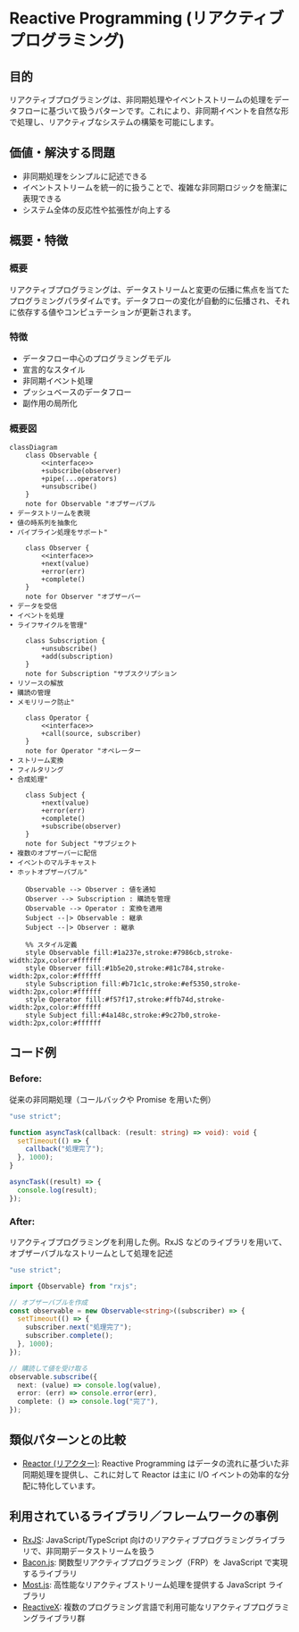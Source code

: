 # Reactive Programming (リアクティブプログラミング)

## 目的

リアクティブプログラミングは、非同期処理やイベントストリームの処理をデータフローに基づいて扱うパターンです。これにより、非同期イベントを自然な形で処理し、リアクティブなシステムの構築を可能にします。

## 価値・解決する問題

- 非同期処理をシンプルに記述できる
- イベントストリームを統一的に扱うことで、複雑な非同期ロジックを簡潔に表現できる
- システム全体の反応性や拡張性が向上する

## 概要・特徴

### 概要

リアクティブプログラミングは、データストリームと変更の伝播に焦点を当てたプログラミングパラダイムです。データフローの変化が自動的に伝播され、それに依存する値やコンピュテーションが更新されます。

### 特徴

- データフロー中心のプログラミングモデル
- 宣言的なスタイル
- 非同期イベント処理
- プッシュベースのデータフロー
- 副作用の局所化

### 概要図

```mermaid
classDiagram
    class Observable {
        <<interface>>
        +subscribe(observer)
        +pipe(...operators)
        +unsubscribe()
    }
    note for Observable "オブザーバブル
• データストリームを表現
• 値の時系列を抽象化
• パイプライン処理をサポート"

    class Observer {
        <<interface>>
        +next(value)
        +error(err)
        +complete()
    }
    note for Observer "オブザーバー
• データを受信
• イベントを処理
• ライフサイクルを管理"

    class Subscription {
        +unsubscribe()
        +add(subscription)
    }
    note for Subscription "サブスクリプション
• リソースの解放
• 購読の管理
• メモリリーク防止"

    class Operator {
        <<interface>>
        +call(source, subscriber)
    }
    note for Operator "オペレーター
• ストリーム変換
• フィルタリング
• 合成処理"

    class Subject {
        +next(value)
        +error(err)
        +complete()
        +subscribe(observer)
    }
    note for Subject "サブジェクト
• 複数のオブザーバーに配信
• イベントのマルチキャスト
• ホットオブザーバブル"

    Observable --> Observer : 値を通知
    Observer --> Subscription : 購読を管理
    Observable --> Operator : 変換を適用
    Subject --|> Observable : 継承
    Subject --|> Observer : 継承

    %% スタイル定義
    style Observable fill:#1a237e,stroke:#7986cb,stroke-width:2px,color:#ffffff
    style Observer fill:#1b5e20,stroke:#81c784,stroke-width:2px,color:#ffffff
    style Subscription fill:#b71c1c,stroke:#ef5350,stroke-width:2px,color:#ffffff
    style Operator fill:#f57f17,stroke:#ffb74d,stroke-width:2px,color:#ffffff
    style Subject fill:#4a148c,stroke:#9c27b0,stroke-width:2px,color:#ffffff
```

## コード例

### Before:

従来の非同期処理（コールバックや Promise を用いた例）

```typescript
"use strict";

function asyncTask(callback: (result: string) => void): void {
  setTimeout(() => {
    callback("処理完了");
  }, 1000);
}

asyncTask((result) => {
  console.log(result);
});
```

### After:

リアクティブプログラミングを利用した例。RxJS などのライブラリを用いて、オブザーバブルなストリームとして処理を記述

```typescript
"use strict";

import {Observable} from "rxjs";

// オブザーバブルを作成
const observable = new Observable<string>((subscriber) => {
  setTimeout(() => {
    subscriber.next("処理完了");
    subscriber.complete();
  }, 1000);
});

// 購読して値を受け取る
observable.subscribe({
  next: (value) => console.log(value),
  error: (err) => console.error(err),
  complete: () => console.log("完了"),
});
```

## 類似パターンとの比較

- [Reactor (リアクター)](reactor.md): Reactive Programming はデータの流れに基づいた非同期処理を提供し、これに対して Reactor は主に I/O イベントの効率的な分配に特化しています。

## 利用されているライブラリ／フレームワークの事例

- [RxJS](https://rxjs.dev/): JavaScript/TypeScript 向けのリアクティブプログラミングライブラリで、非同期データストリームを扱う
- [Bacon.js](https://baconjs.github.io/): 関数型リアクティブプログラミング（FRP）を JavaScript で実現するライブラリ
- [Most.js](https://github.com/cujojs/most): 高性能なリアクティブストリーム処理を提供する JavaScript ライブラリ
- [ReactiveX](http://reactivex.io/): 複数のプログラミング言語で利用可能なリアクティブプログラミングライブラリ群
